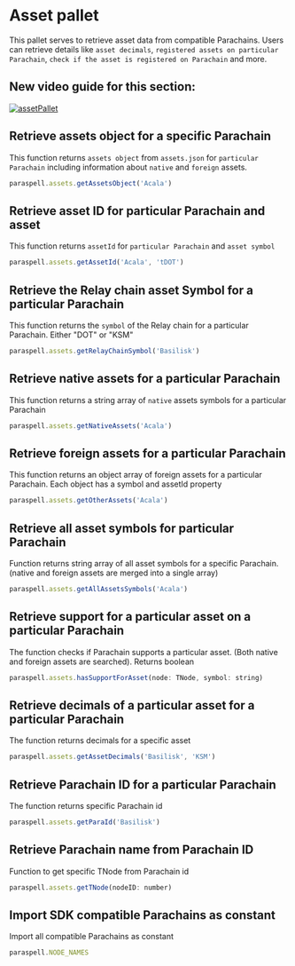 # Asset pallet
This pallet serves to retrieve asset data from compatible Parachains. Users can retrieve details like `asset decimals`, `registered assets on particular Parachain`, `check if the asset is registered on Parachain` and more.

## New video guide for this section:
[
![assetPallet](https://user-images.githubusercontent.com/55763425/238154687-c506cd39-887d-4135-8144-eca64f17e6ed.png)
](https://youtu.be/jjGbXXqtElk)

## Retrieve assets object for a specific Parachain
This function returns `assets object` from `assets.json` for `particular Parachain` including information about `native` and `foreign` assets.
```js
paraspell.assets.getAssetsObject('Acala')
```

## Retrieve asset ID for particular Parachain and asset
This function returns `assetId` for `particular Parachain` and `asset symbol`
```js
paraspell.assets.getAssetId('Acala', 'tDOT')
```
## Retrieve the Relay chain asset Symbol for a particular Parachain
This function returns the `symbol` of the Relay chain for a particular Parachain. Either "DOT" or "KSM"
```js
paraspell.assets.getRelayChainSymbol('Basilisk')
```
## Retrieve native assets for a particular Parachain
This function returns a string array of `native` assets symbols for a particular Parachain
```js
paraspell.assets.getNativeAssets('Acala')
```
## Retrieve foreign assets for a particular Parachain
This function returns an object array of foreign assets for a particular Parachain. Each object has a symbol and assetId property
```js
paraspell.assets.getOtherAssets('Acala')
```
## Retrieve all asset symbols for particular Parachain
Function returns string array of all asset symbols for a specific Parachain. (native and foreign assets are merged into a single array)
```js
paraspell.assets.getAllAssetsSymbols('Acala')
```
## Retrieve support for a particular asset on a particular Parachain
The function checks if Parachain supports a particular asset. (Both native and foreign assets are searched). Returns boolean
```js
paraspell.assets.hasSupportForAsset(node: TNode, symbol: string)
```
## Retrieve decimals of a particular asset for a particular Parachain
The function returns decimals for a specific asset
```js
paraspell.assets.getAssetDecimals('Basilisk', 'KSM')
```
## Retrieve Parachain ID for a particular Parachain
The function returns specific Parachain id
```js
paraspell.assets.getParaId('Basilisk')
```

## Retrieve Parachain name from Parachain ID
Function to get specific TNode from Parachain id
```js
paraspell.assets.getTNode(nodeID: number)
```

## Import SDK compatible Parachains as constant
Import all compatible Parachains as constant
```js
paraspell.NODE_NAMES
```